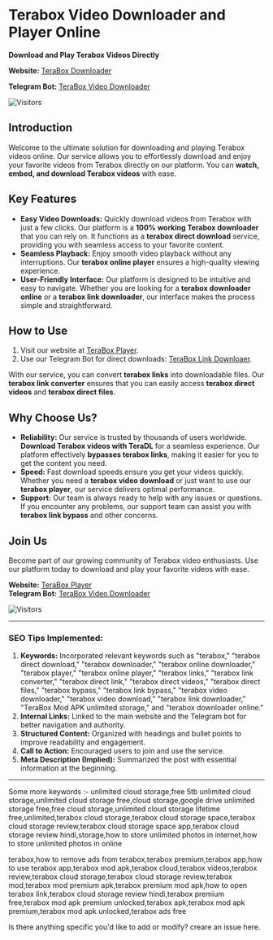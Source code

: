 # Terabox Video Downloader and Player Online

**Download and Play Terabox Videos Directly**

**Website:** [TeraBox Downloader](https://t.me/tokenstut)

**Telegram Bot:** [TeraBox Video Downloader](https://t.me/tokenstut)

![Visitors](https://api.visitorbadge.io/api/combined?path=https%3A%2F%2Fgithub.com%2FPuneetStar%2Fterabox-downloader&countColor=%23263759)


## Introduction

Welcome to the ultimate solution for downloading and playing Terabox videos online. Our service allows you to effortlessly download and enjoy your favorite videos from Terabox directly on our platform. You can **watch, embed, and download Terabox videos** with ease.

## Key Features

- **Easy Video Downloads:** Quickly download videos from Terabox with just a few clicks. Our platform is a **100% working Terabox downloader** that you can rely on. It functions as a **terabox direct download** service, providing you with seamless access to your favorite content.
- **Seamless Playback:** Enjoy smooth video playback without any interruptions. Our **terabox online player** ensures a high-quality viewing experience.
- **User-Friendly Interface:** Our platform is designed to be intuitive and easy to navigate. Whether you are looking for a **terabox downloader online** or a **terabox link downloader**, our interface makes the process simple and straightforward.

## How to Use

1. Visit our website at [TeraBox Player](https://t.me/tokenstut).
2. Use our Telegram Bot for direct downloads: [TeraBox Link Downloaer](https://t.me/tokenstut).

With our service, you can convert **terabox links** into downloadable files. Our **terabox link converter** ensures that you can easily access **terabox direct videos** and **terabox direct files**.

## Why Choose Us?

- **Reliability:** Our service is trusted by thousands of users worldwide. **Download Terabox videos with TeraDL** for a seamless experience. Our platform effectively **bypasses terabox links**, making it easier for you to get the content you need.
- **Speed:** Fast download speeds ensure you get your videos quickly. Whether you need a **terabox video download** or just want to use our **terabox player**, our service delivers optimal performance.
- **Support:** Our team is always ready to help with any issues or questions. If you encounter any problems, our support team can assist you with **terabox link bypass** and other concerns.

## Join Us

Become part of our growing community of Terabox video enthusiasts. Use our platform today to download and play your favorite videos with ease.

**Website:** [TeraBox Player](https://t.me/tokenstut)  
**Telegram Bot:** [TeraBox Video Downloader](https://t.me/tokenstut)

![Visitors](https://api.visitorbadge.io/api/combined?path=https%3A%2F%2Fgithub.com%2FPuneetStar%2Fterabox-downloader&countColor=%23263759)

---

### SEO Tips Implemented:
1. **Keywords:** Incorporated relevant keywords such as "terabox," "terabox direct download," "terabox downloader," "terabox online downloader," "terabox player," "terabox online player," "terabox links," "terabox link converter," "terabox direct link," "terabox direct videos," "terabox direct files," "terabox bypass," "terabox link bypass," "terabox video downloader," "terabox video download," "terabox link downloader," "TeraBox Mod APK unlimited storage," and "terabox downloader online."
2. **Internal Links:** Linked to the main website and the Telegram bot for better navigation and authority.
3. **Structured Content:** Organized with headings and bullet points to improve readability and engagement.
4. **Call to Action:** Encouraged users to join and use the service.
5. **Meta Description (Implied):** Summarized the post with essential information at the beginning.

---

Some more keywords :-
unlimited cloud storage,free 5tb unlimited cloud storage,unlimited cloud storage free,cloud storage,google drive unlimited storage free,free cloud storage,unlimited cloud storage lifetime free,unlimited,terabox cloud storage,terabox cloud storage space,terabox cloud storage review,terabox cloud storage space app,terabox cloud storage review hindi,storage,how to store unlimited photos in internet,how to store unlimited photos in online

terabox,how to remove ads from terabox,terabox premium,terabox app,how to use terabox app,terabox mod apk,terabox cloud,terabox videos,terabox review,terabox cloud storage,terabox cloud storage review,terabox mod,terabox mod premium apk,terabox premium mod apk,how to open terabox link,terabox cloud storage review hindi,terabox premium free,terabox mod apk premium unlocked,terabox apk,terabox mod apk premium,terabox mod apk unlocked,terabox ads free


Is there anything specific you'd like to add or modify? creare an issue here.

